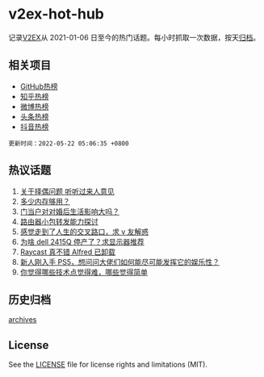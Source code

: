 # v2ex-hot-hub

 记录[V2EX](https://www.v2ex.com/)从 2021-01-06 日至今的热门话题。每小时抓取一次数据，按天[归档](archives)。
 
 ## 相关项目

- [GitHub热榜](https://github.com/snaildev/github-hot-hub)
- [知乎热榜](https://github.com/snaildev/zhihu-hot-hub)
- [微博热榜](https://github.com/snaildev/weibo-hot-hub)
- [头条热榜](https://github.com/snaildev/toutiao-hot-hub)
- [抖音热榜](https://github.com/snaildev/douyin-hot-hub)


 `更新时间：2022-05-22 05:06:35 +0800`

## 热议话题

1. [关于择偶问题 听听过来人意见](https://www.v2ex.com/t/854300)
1. [多少内存够用？](https://www.v2ex.com/t/854340)
1. [门当户对对婚后生活影响大吗？](https://www.v2ex.com/t/854309)
1. [路由器小包转发能力探讨](https://www.v2ex.com/t/854303)
1. [感觉走到了人生的交叉路口，求 v 友解惑](https://www.v2ex.com/t/854358)
1. [为啥 dell 2415Q 停产了？求显示器推荐](https://www.v2ex.com/t/854302)
1. [Raycast 真不错 Alfred 已卸载](https://www.v2ex.com/t/854364)
1. [新人刚入手 PS5，想问问大佬们如何能尽可能发挥它的娱乐性？](https://www.v2ex.com/t/854344)
1. [你觉得哪些技术点觉得难，哪些觉得简单](https://www.v2ex.com/t/854363)

## 历史归档

[archives](archives)

## License

See the [LICENSE](LICENSE) file for license rights and limitations (MIT).
